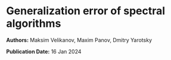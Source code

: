 # Generalization error of spectral algorithms

**Authors:** Maksim Velikanov, Maxim Panov, Dmitry Yarotsky

**Publication Date:** 16 Jan 2024

